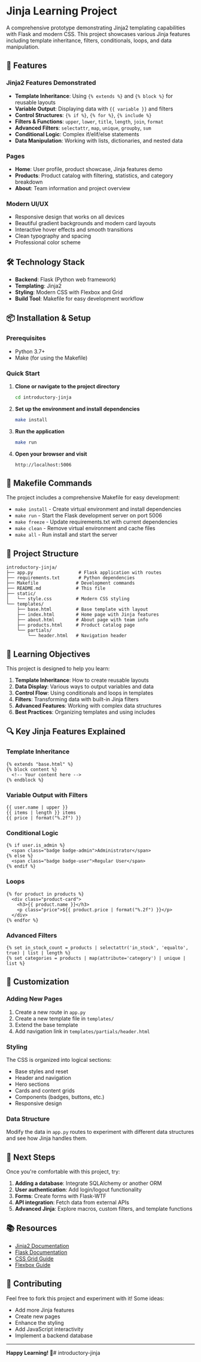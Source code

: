 # Jinja Learning Project

A comprehensive prototype demonstrating Jinja2 templating capabilities with Flask and modern CSS. This project showcases various Jinja features including template inheritance, filters, conditionals, loops, and data manipulation.

## 🚀 Features

### Jinja2 Features Demonstrated
- **Template Inheritance**: Using `{% extends %}` and `{% block %}` for reusable layouts
- **Variable Output**: Displaying data with `{{ variable }}` and filters
- **Control Structures**: `{% if %}`, `{% for %}`, `{% include %}`
- **Filters & Functions**: `upper`, `lower`, `title`, `length`, `join`, `format`
- **Advanced Filters**: `selectattr`, `map`, `unique`, `groupby`, `sum`
- **Conditional Logic**: Complex if/elif/else statements
- **Data Manipulation**: Working with lists, dictionaries, and nested data

### Pages
- **Home**: User profile, product showcase, Jinja features demo
- **Products**: Product catalog with filtering, statistics, and category breakdown
- **About**: Team information and project overview

### Modern UI/UX
- Responsive design that works on all devices
- Beautiful gradient backgrounds and modern card layouts
- Interactive hover effects and smooth transitions
- Clean typography and spacing
- Professional color scheme

## 🛠️ Technology Stack

- **Backend**: Flask (Python web framework)
- **Templating**: Jinja2
- **Styling**: Modern CSS with Flexbox and Grid
- **Build Tool**: Makefile for easy development workflow

## 📦 Installation & Setup

### Prerequisites
- Python 3.7+
- Make (for using the Makefile)

### Quick Start

1. **Clone or navigate to the project directory**
   ```bash
   cd introductory-jinja
   ```

2. **Set up the environment and install dependencies**
   ```bash
   make install
   ```

3. **Run the application**
   ```bash
   make run
   ```

4. **Open your browser and visit**
   ```
   http://localhost:5006
   ```

## 🔧 Makefile Commands

The project includes a comprehensive Makefile for easy development:

- `make install` - Create virtual environment and install dependencies
- `make run` - Start the Flask development server on port 5006
- `make freeze` - Update requirements.txt with current dependencies
- `make clean` - Remove virtual environment and cache files
- `make all` - Run install and start the server

## 📁 Project Structure

```
introductory-jinja/
├── app.py                 # Flask application with routes
├── requirements.txt       # Python dependencies
├── Makefile              # Development commands
├── README.md             # This file
├── static/
│   └── style.css         # Modern CSS styling
└── templates/
    ├── base.html         # Base template with layout
    ├── index.html        # Home page with Jinja features
    ├── about.html        # About page with team info
    ├── products.html     # Product catalog page
    └── partials/
        └── header.html   # Navigation header
```

## 🎯 Learning Objectives

This project is designed to help you learn:

1. **Template Inheritance**: How to create reusable layouts
2. **Data Display**: Various ways to output variables and data
3. **Control Flow**: Using conditionals and loops in templates
4. **Filters**: Transforming data with built-in Jinja filters
5. **Advanced Features**: Working with complex data structures
6. **Best Practices**: Organizing templates and using includes

## 🔍 Key Jinja Features Explained

### Template Inheritance
```jinja
{% extends "base.html" %}
{% block content %}
  <!-- Your content here -->
{% endblock %}
```

### Variable Output with Filters
```jinja
{{ user.name | upper }}
{{ items | length }} items
{{ price | format("%.2f") }}
```

### Conditional Logic
```jinja
{% if user.is_admin %}
  <span class="badge badge-admin">Administrator</span>
{% else %}
  <span class="badge badge-user">Regular User</span>
{% endif %}
```

### Loops
```jinja
{% for product in products %}
  <div class="product-card">
    <h3>{{ product.name }}</h3>
    <p class="price">${{ product.price | format("%.2f") }}</p>
  </div>
{% endfor %}
```

### Advanced Filters
```jinja
{% set in_stock_count = products | selectattr('in_stock', 'equalto', true) | list | length %}
{% set categories = products | map(attribute='category') | unique | list %}
```

## 🎨 Customization

### Adding New Pages
1. Create a new route in `app.py`
2. Create a new template file in `templates/`
3. Extend the base template
4. Add navigation link in `templates/partials/header.html`

### Styling
The CSS is organized into logical sections:
- Base styles and reset
- Header and navigation
- Hero sections
- Cards and content grids
- Components (badges, buttons, etc.)
- Responsive design

### Data Structure
Modify the data in `app.py` routes to experiment with different data structures and see how Jinja handles them.

## 🚀 Next Steps

Once you're comfortable with this project, try:

1. **Adding a database**: Integrate SQLAlchemy or another ORM
2. **User authentication**: Add login/logout functionality
3. **Forms**: Create forms with Flask-WTF
4. **API integration**: Fetch data from external APIs
5. **Advanced Jinja**: Explore macros, custom filters, and template functions

## 📚 Resources

- [Jinja2 Documentation](https://jinja.palletsprojects.com/)
- [Flask Documentation](https://flask.palletsprojects.com/)
- [CSS Grid Guide](https://css-tricks.com/snippets/css/complete-guide-grid/)
- [Flexbox Guide](https://css-tricks.com/snippets/css/a-guide-to-flexbox/)

## 🤝 Contributing

Feel free to fork this project and experiment with it! Some ideas:
- Add more Jinja features
- Create new pages
- Enhance the styling
- Add JavaScript interactivity
- Implement a backend database

---

**Happy Learning! 🎉**# introductory-jinja
